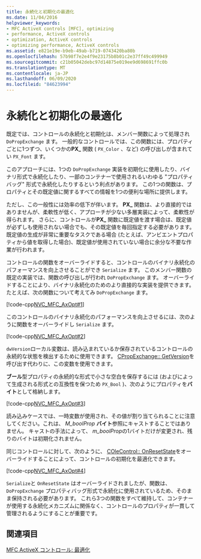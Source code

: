 ```yaml
---
title: 永続化と初期化の最適化
ms.date: 11/04/2016
helpviewer_keywords:
- MFC ActiveX controls [MFC], optimizing
- performance, ActiveX controls
- optimization, ActiveX controls
- optimizing performance, ActiveX controls
ms.assetid: e821e19e-b9eb-49ab-b719-0743420ba80b
ms.openlocfilehash: 57b98f7e2e4f9e23175b8b01c2e37ff49c499949
ms.sourcegitcommit: c21b05042debc97d14875e019ee9d698691ffc0b
ms.translationtype: MT
ms.contentlocale: ja-JP
ms.lasthandoff: 06/09/2020
ms.locfileid: "84623994"
---
```

# <a name="optimizing-persistence-and-initialization"></a>永続化と初期化の最適化

既定では、コントロールの永続化と初期化は、メンバー関数によって処理され `DoPropExchange` ます。 一般的なコントロールでは、この関数には、プロパティごとに1つずつ、いくつかの**PX_** 関数 ( `PX_Color` 、など) の呼び出しが含まれてい `PX_Font` ます。

このアプローチには、1つの `DoPropExchange` 実装を初期化に使用したり、バイナリ形式で永続化したり、一部のコンテナーで使用されるいわゆる "プロパティバッグ" 形式で永続化したりするという利点があります。 この1つの関数は、プロパティとその既定値に関するすべての情報を1つの便利な場所に提供します。

ただし、この一般性には効率の低下が伴います。 **PX_** 関数は、より直接的ではありませんが、柔軟性が低く、アプローチが少ない多層実装によって、柔軟性が得られます。 さらに、コントロールが**PX_** 関数に既定値を渡す場合は、既定値が必ずしも使用されない場合でも、その既定値を毎回指定する必要があります。 既定値の生成が非常に重要なタスクである場合 (たとえば、アンビエントプロパティから値を取得した場合)、既定値が使用されていない場合に余分な不要な作業が行われます。

コントロールの関数をオーバーライドすると、コントロールのバイナリ永続化のパフォーマンスを向上させることができ `Serialize` ます。 このメンバー関数の既定の実装では、関数の呼び出しが行われ `DoPropExchange` ます。 オーバーライドすることにより、バイナリ永続化のためのより直接的な実装を提供できます。 たとえば、次の関数について考えてみ `DoPropExchange` ます。

[!code-cpp[NVC_MFC_AxOpt#1](codesnippet/cpp/optimizing-persistence-and-initialization_1.cpp)]

このコントロールのバイナリ永続化のパフォーマンスを向上させるには、次のように関数をオーバーライドし `Serialize` ます。

[!code-cpp[NVC_MFC_AxOpt#2](codesnippet/cpp/optimizing-persistence-and-initialization_2.cpp)]

`dwVersion`ローカル変数は、読み込まれているか保存されているコントロールの永続的な状態を検出するために使用できます。 [CPropExchange:: GetVersion](reference/cpropexchange-class.md#getversion)を呼び出す代わりに、この変数を使用できます。

**ブール**型プロパティの永続的な形式で小さな空白を保存するには (およびによって生成される形式との互換性を保つため `PX_Bool` )、次のようにプロパティを**バイト**として格納します。

[!code-cpp[NVC_MFC_AxOpt#3](codesnippet/cpp/optimizing-persistence-and-initialization_3.cpp)]

読み込みケースでは、一時変数が使用され、その値が割り当てられることに注意してください。これは、 *M_boolProp* **バイト**参照にキャストすることではありません。 キャストの手法によって、 *m_boolProp*の1バイトだけが変更され、残りのバイトは初期化されません。

同じコントロールに対して、次のように、 [COleControl:: OnResetState](reference/colecontrol-class.md#onresetstate)をオーバーライドすることによって、コントロールの初期化を最適化できます。

[!code-cpp[NVC_MFC_AxOpt#4](codesnippet/cpp/optimizing-persistence-and-initialization_4.cpp)]

`Serialize`と `OnResetState` はオーバーライドされましたが、関数は、 `DoPropExchange` プロパティバッグ形式で永続化に使用されているため、そのまま保持される必要があります。 これら3つの関数をすべて維持して、コンテナーが使用する永続化メカニズムに関係なく、コントロールのプロパティが一貫して管理されるようにすることが重要です。

## <a name="see-also"></a>関連項目

[MFC ActiveX コントロール: 最適化](mfc-activex-controls-optimization.md)
